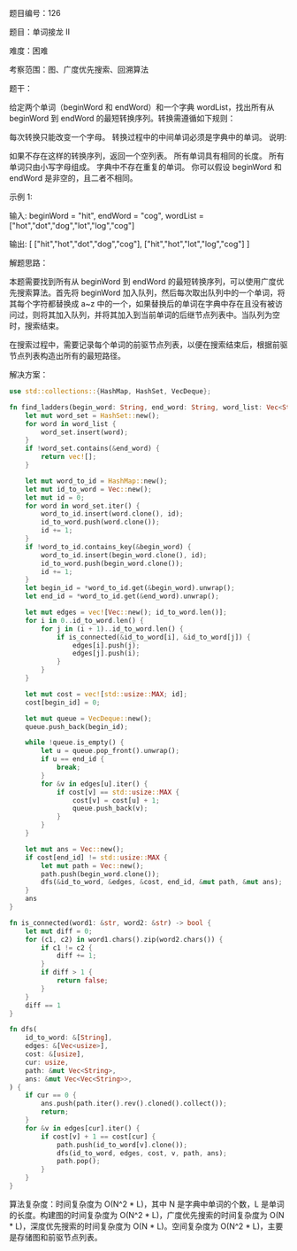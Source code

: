 题目编号：126

题目：单词接龙 II

难度：困难

考察范围：图、广度优先搜索、回溯算法

题干：

给定两个单词（beginWord 和 endWord）和一个字典 wordList，找出所有从 beginWord 到 endWord 的最短转换序列。转换需遵循如下规则：

每次转换只能改变一个字母。
转换过程中的中间单词必须是字典中的单词。
说明:

如果不存在这样的转换序列，返回一个空列表。
所有单词具有相同的长度。
所有单词只由小写字母组成。
字典中不存在重复的单词。
你可以假设 beginWord 和 endWord 是非空的，且二者不相同。

示例 1:

输入:
beginWord = "hit",
endWord = "cog",
wordList = ["hot","dot","dog","lot","log","cog"]

输出:
[
  ["hit","hot","dot","dog","cog"],
  ["hit","hot","lot","log","cog"]
]

解题思路：

本题需要找到所有从 beginWord 到 endWord 的最短转换序列，可以使用广度优先搜索算法。首先将 beginWord 加入队列，然后每次取出队列中的一个单词，将其每个字符都替换成 a~z 中的一个，如果替换后的单词在字典中存在且没有被访问过，则将其加入队列，并将其加入到当前单词的后继节点列表中。当队列为空时，搜索结束。

在搜索过程中，需要记录每个单词的前驱节点列表，以便在搜索结束后，根据前驱节点列表构造出所有的最短路径。

解决方案：

```rust
use std::collections::{HashMap, HashSet, VecDeque};

fn find_ladders(begin_word: String, end_word: String, word_list: Vec<String>) -> Vec<Vec<String>> {
    let mut word_set = HashSet::new();
    for word in word_list {
        word_set.insert(word);
    }
    if !word_set.contains(&end_word) {
        return vec![];
    }

    let mut word_to_id = HashMap::new();
    let mut id_to_word = Vec::new();
    let mut id = 0;
    for word in word_set.iter() {
        word_to_id.insert(word.clone(), id);
        id_to_word.push(word.clone());
        id += 1;
    }
    if !word_to_id.contains_key(&begin_word) {
        word_to_id.insert(begin_word.clone(), id);
        id_to_word.push(begin_word.clone());
        id += 1;
    }
    let begin_id = *word_to_id.get(&begin_word).unwrap();
    let end_id = *word_to_id.get(&end_word).unwrap();

    let mut edges = vec![Vec::new(); id_to_word.len()];
    for i in 0..id_to_word.len() {
        for j in (i + 1)..id_to_word.len() {
            if is_connected(&id_to_word[i], &id_to_word[j]) {
                edges[i].push(j);
                edges[j].push(i);
            }
        }
    }

    let mut cost = vec![std::usize::MAX; id];
    cost[begin_id] = 0;

    let mut queue = VecDeque::new();
    queue.push_back(begin_id);

    while !queue.is_empty() {
        let u = queue.pop_front().unwrap();
        if u == end_id {
            break;
        }
        for &v in edges[u].iter() {
            if cost[v] == std::usize::MAX {
                cost[v] = cost[u] + 1;
                queue.push_back(v);
            }
        }
    }

    let mut ans = Vec::new();
    if cost[end_id] != std::usize::MAX {
        let mut path = Vec::new();
        path.push(begin_word.clone());
        dfs(&id_to_word, &edges, &cost, end_id, &mut path, &mut ans);
    }
    ans
}

fn is_connected(word1: &str, word2: &str) -> bool {
    let mut diff = 0;
    for (c1, c2) in word1.chars().zip(word2.chars()) {
        if c1 != c2 {
            diff += 1;
        }
        if diff > 1 {
            return false;
        }
    }
    diff == 1
}

fn dfs(
    id_to_word: &[String],
    edges: &[Vec<usize>],
    cost: &[usize],
    cur: usize,
    path: &mut Vec<String>,
    ans: &mut Vec<Vec<String>>,
) {
    if cur == 0 {
        ans.push(path.iter().rev().cloned().collect());
        return;
    }
    for &v in edges[cur].iter() {
        if cost[v] + 1 == cost[cur] {
            path.push(id_to_word[v].clone());
            dfs(id_to_word, edges, cost, v, path, ans);
            path.pop();
        }
    }
}
```

算法复杂度：时间复杂度为 O(N^2 * L)，其中 N 是字典中单词的个数，L 是单词的长度。构建图的时间复杂度为 O(N^2 * L)，广度优先搜索的时间复杂度为 O(N * L)，深度优先搜索的时间复杂度为 O(N * L)。空间复杂度为 O(N^2 * L)，主要是存储图和前驱节点列表。